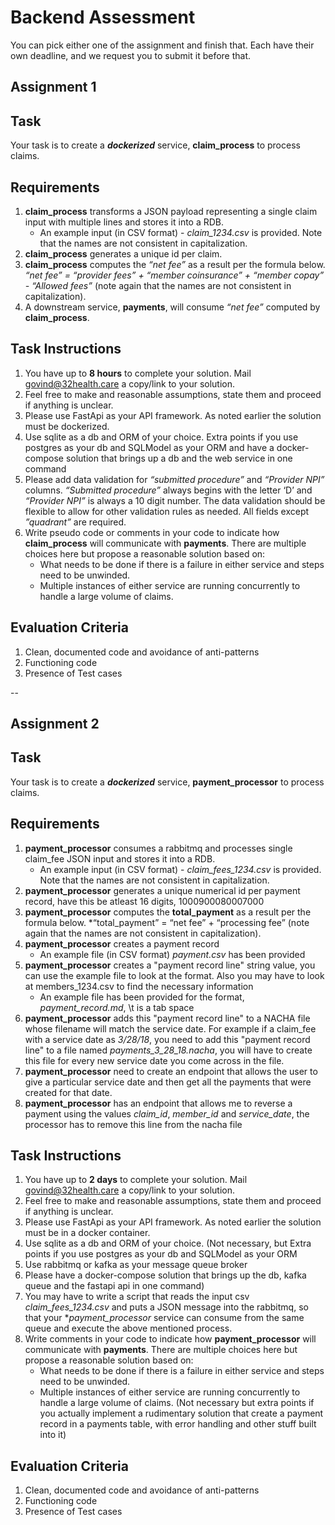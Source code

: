 # Backend Assessment

You can pick either one of the assignment and finish that. Each have their own deadline, and we request you to submit it before that. 

## Assignment 1

## Task
Your task is to create a **_dockerized_** service, **claim_process**  to process claims. 

## Requirements
1. **claim_process** transforms a JSON payload representing a single claim input with multiple lines and stores it into a RDB.
   - An example input (in CSV format) - *claim_1234.csv* is provided. Note that the names are not consistent in capitalization.
2. **claim_process** generates a unique id per claim.
3. **claim_process** computes the *“net fee”* as a result per the formula below.
*“net fee” = “provider fees” + “member coinsurance” + “member copay” - “Allowed fees”* (note again that the names are not consistent in capitalization).
4. A downstream service, **payments**, will consume *“net fee”* computed by **claim_process**.


## Task Instructions
1. You have up to **8 hours** to complete your solution. Mail govind@32health.care a copy/link to your solution.
2. Feel free to make and reasonable assumptions, state them and proceed if anything is unclear.
3. Please use FastApi as your API framework. As noted earlier the solution must be dockerized.
4. Use sqlite as a db and ORM of your choice. Extra points if you use postgres as your db and SQLModel as your ORM and have a docker-compose solution that brings up a db and the web service in one command
5. Please add data validation for *“submitted procedure”* and *“Provider NPI”* columns. *“Submitted procedure”* always begins with the letter ‘D’ and *“Provider NPI”* is always a 10 digit number. The data validation should be flexible to allow for other validation rules as needed. All fields except *”quadrant”* are required.
6. Write pseudo code or comments in your code to indicate how **claim_process** will communicate with **payments**. There are multiple choices here but propose a reasonable solution based on:
   - What needs to be done if there is a failure in either service and steps need to be unwinded.
   - Multiple instances of either service are running concurrently to handle a large volume of claims.

## Evaluation Criteria
1. Clean, documented code and avoidance of anti-patterns
2. Functioning code
3. Presence of Test cases

--

## Assignment 2

## Task
Your task is to create a **_dockerized_** service, **payment_processor**  to process claims. 

## Requirements
1. **payment_processor** consumes a rabbitmq and processes single claim_fee JSON input and stores it into a RDB.
   - An example input (in CSV format) - *claim_fees_1234.csv* is provided. Note that the names are not consistent in capitalization.
2. **payment_processor** generates a unique numerical id per payment record, have this be atleast 16 digits, 1000900080007000
3. **payment_processor** computes the **total_payment** as a result per the formula below.
*“total_payment” = “net fee” + “processing fee” (note again that the names are not consistent in capitalization).
4. **payment_processor** creates a payment record
   - An example file (in CSV format) *payment.csv* has been provided
5. **payment_processor** creates a "payment record line" string value, you can use the example file to look at the format. Also you may have to look at members_1234.csv to find the necessary information
   - An example file has been provided for the format, *payment_record.md*, \t is a tab space
6. **payment_processor** adds this "payment record line" to a NACHA file whose filename will match the service date. For example if a claim_fee with a service date as *3/28/18*, you need to add this "payment record line" to a file named *payments_3_28_18.nacha*, you will have to create this file for every new service date you come across in the file.
7. **payment_processor** need to create an endpoint that allows the user to give a particular service date and then get all the payments that were created for that date. 
8. **payment_processor** has an endpoint that allows me to reverse a payment using the values *claim_id*, *member_id* and *service_date*, the processor has to remove this line from the nacha file

## Task Instructions
1. You have up to **2 days** to complete your solution. Mail govind@32health.care a copy/link to your solution.
2. Feel free to make and reasonable assumptions, state them and proceed if anything is unclear.
3. Please use FastApi as your API framework. As noted earlier the solution must be in a docker container.
4. Use sqlite as a db and ORM of your choice. (Not necessary, but Extra points if you use postgres as your db and SQLModel as your ORM 
5. Use rabbitmq or kafka as your message queue broker
5. Please have a docker-compose solution that brings up the db, kafka queue and the fastapi api in one command)
6. You may have to write a script that reads the input csv *claim_fees_1234.csv* and puts a JSON message into the rabbitmq, so that your **payment_processor* service can consume from the same queue and execute the above mentioned process. 
7. Write comments in your code to indicate how **payment_processor** will communicate with **payments**. There are multiple choices here but propose a reasonable solution based on:
   - What needs to be done if there is a failure in either service and steps need to be unwinded.
   - Multiple instances of either service are running concurrently to handle a large volume of claims.
   (Not necessary but extra points if you actually implement a rudimentary solution that create a payment record in a payments table, with error handling and other stuff built into it)

## Evaluation Criteria
1. Clean, documented code and avoidance of anti-patterns
2. Functioning code
3. Presence of Test cases
